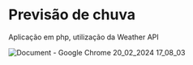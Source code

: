 # Previsão de chuva

Aplicação em php, utilização da Weather API


![Document - Google Chrome 20_02_2024 17_08_03](https://github.com/devsilvadasilva/App-previs-o-de-chuva/assets/160656432/d447851a-67ef-447f-b64e-db6ea19caf50)
